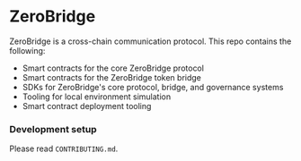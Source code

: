# ZeroBridge

ZeroBridge is a cross-chain communication protocol. This repo contains the following:

- Smart contracts for the core ZeroBridge protocol
- Smart contracts for the ZeroBridge token bridge
- SDKs for ZeroBridge's core protocol, bridge, and governance systems
- Tooling for local environment simulation
- Smart contract deployment tooling

### Development setup

Please read `CONTRIBUTING.md`.
